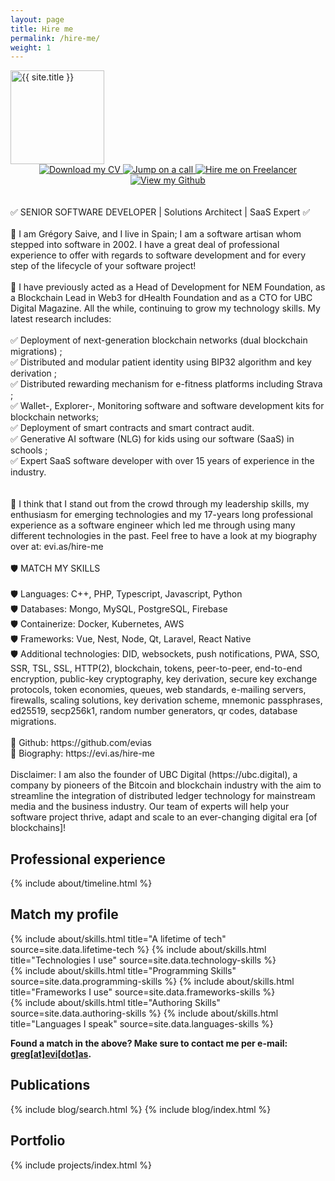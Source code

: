 ```yaml
---
layout: page
title: Hire me
permalink: /hire-me/
weight: 1
---
```


<!-- Fine Circle Responsive Image -->
<div id="container" class="my-2">
  <img src="{{ site.author.image }}"
        alt="{{ site.title }}"
        class="circle-image wow animated zoomIn"
        data-wow-delay=".1s"
        style="width: 150px;">
</div>

<div style="text-align: center;">
  <a href='https://files.evias.be/CV.pdf' target="_blank">
    <img alt='Download my CV' src='https://img.shields.io/badge/Download_my CV-100000?style=for-the-badge&logo=Download my CV&logoColor=white&labelColor=0786E1&color=0786E1'/>
  </a>
  <a href='https://calendly.com/ubcdigital/hire-me' target="_blank">
    <img alt='Jump on a call' src='https://img.shields.io/badge/Jump_on a call-100000?style=for-the-badge&logo=Jump on a call&logoColor=white&labelColor=00C781&color=00C781'/>
  </a>
  <a href='https://www.freelancer.com/u/ubcdigital' target="_blank">
    <img alt='Hire me on Freelancer' src='https://img.shields.io/badge/Hire_me on Freelancer-100000?style=for-the-badge&logo=Hire me on Freelancer&logoColor=white&labelColor=00C781&color=00C781'/>
  </a>
  <a href='https://github.com/evias' target="_blank">
    <img alt='View my Github' src='https://img.shields.io/badge/View_my Github-100000?style=for-the-badge&logo=View my Github&logoColor=white&labelColor=F1C40F&color=F1C40F'/>
  </a>
</div>

<div class="row text-justify">
<br /><br />
✅ SENIOR SOFTWARE DEVELOPER | Solutions Architect | SaaS Expert ✅
<br /><br />
👋 I am Grégory Saive, and I live in Spain; I am a software artisan whom stepped into
software in 2002. I have a great deal of professional experience to offer with regards
to software development and for every step of the lifecycle of your software project!
<br /><br />
🧐 I have previously acted as a Head of Development for NEM Foundation, as a Blockchain
Lead in Web3 for dHealth Foundation and as a CTO for UBC Digital Magazine. All the while,
continuing to grow my technology skills. My latest research includes: 
<br /><br />
✅ Deployment of next-generation blockchain networks (dual blockchain migrations) ;<br />
✅ Distributed and modular patient identity using BIP32 algorithm and key derivation ;<br />
✅ Distributed rewarding mechanism for e-fitness platforms including Strava ;<br />
✅ Wallet-, Explorer-, Monitoring software and software development kits for blockchain networks;<br />
✅ Deployment of smart contracts and smart contract audit.<br />
✅ Generative AI software (NLG) for kids using our software (SaaS) in schools ;<br />
✅ Expert SaaS software developer with over 15 years of experience in the industry.<br />
<br /><br />
👥 I think that I stand out from the crowd through my leadership skills, my enthusiasm
for emerging technologies and my 17-years long professional experience as a software
engineer which led me through using many different technologies in the past. Feel free
to have a look at my biography over at: evi.as/hire-me
<br /><br />
🛡 MATCH MY SKILLS
<br /><br />
🛡 Languages: C++, PHP, Typescript, Javascript, Python<br />
🛡 Databases: Mongo, MySQL, PostgreSQL, Firebase<br />
🛡 Containerize: Docker, Kubernetes, AWS<br />
🛡 Frameworks: Vue, Nest, Node, Qt, Laravel, React Native<br />
🛡 Additional technologies: DID, websockets, push notifications, PWA, SSO, SSR, TSL,
SSL, HTTP(2), blockchain, tokens, peer-to-peer, end-to-end encryption, public-key
cryptography, key derivation, secure key exchange protocols, token economies, queues,
web standards, e-mailing servers, firewalls, scaling solutions, key derivation scheme,
mnemonic passphrases, ed25519, secp256k1, random number generators, qr codes, database
migrations. 
<br /><br />
🧐 Github: https://github.com/evias<br />
🧐 Biography: https://evi.as/hire-me 
<br /><br />
Disclaimer: I am also the founder of UBC Digital (https://ubc.digital), a company by pioneers
of the Bitcoin and blockchain industry with the aim to streamline the integration of distributed
ledger technology for mainstream media and the business industry. Our team of experts will help
your software project thrive, adapt and scale to an ever-changing digital era [of blockchains]!
</div>

<h2>Professional experience</h2>
<div class="row text-justify">
{% include about/timeline.html %}
</div>

<h2>Match my profile</h2>
<div class="row">
{% include about/skills.html title="A lifetime of tech" source=site.data.lifetime-tech %}
{% include about/skills.html title="Technologies I use" source=site.data.technology-skills %}
</div>

<div class="row">
{% include about/skills.html title="Programming Skills" source=site.data.programming-skills %}
{% include about/skills.html title="Frameworks I use" source=site.data.frameworks-skills %}
</div>

<div class="row">
{% include about/skills.html title="Authoring Skills" source=site.data.authoring-skills %}
{% include about/skills.html title="Languages I speak" source=site.data.languages-skills %}
</div>

<b>Found a match in the above? Make sure to contact me per e-mail: <u>greg[at]evi[dot]as</u>.</b>
</div>

<h2>Publications</h2>
{% include blog/search.html %}
{% include blog/index.html %}

<h2>Portfolio</h2>
{% include projects/index.html %}
